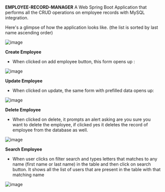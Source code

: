 **EMPLOYEE-RECORD-MANAGER**
A Web Spring Boot Application that performs all the CRUD operations on employee records with MySQL integration.

Here's a glimpse of how the application looks like.
(the list is sorted by last name ascending order)

![image](https://user-images.githubusercontent.com/61968230/152687735-7d4fd44b-f06b-42c5-80fe-51eee114ab65.png)

**Create Employee**
* When clicked on add employee button, this form opens up :

![image](https://user-images.githubusercontent.com/61968230/152687878-53f9242e-1903-43d4-924f-be8d83317eaa.png)

**Update Employee**
* When clicked on update, the same form with prefilled data opens up:

![image](https://user-images.githubusercontent.com/61968230/152687961-9a39f393-ef9d-440c-af0a-b707bc67bbf5.png)

**Delete Employee**
* When clicked on delete, it prompts an alert asking are you sure you want to delete the employee, if clicked yes it deletes the record of employee from the database as well.

![image](https://user-images.githubusercontent.com/61968230/152688015-cc06fdfa-9769-442a-9b96-bcc66f26dae9.png)

**Search Employee**
* When user clicks on filter search and types letters that matches to any name (first name or last name) in the table and then click on search button. It shows all the list of users that are present in the table with that matching name

![image](https://user-images.githubusercontent.com/61968230/152688194-039cba31-5d8a-4fce-8b32-99f209fe2a55.png)
